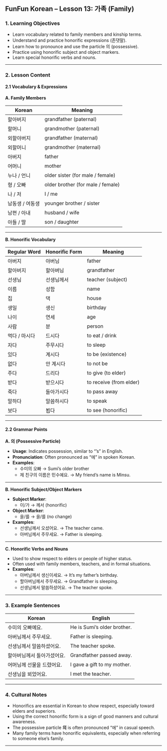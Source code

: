 ## FunFun Korean – Lesson 13: 가족 (Family)

### 1. Learning Objectives

- Learn vocabulary related to family members and kinship terms.
- Understand and practice honorific expressions (존댓말).
- Learn how to pronounce and use the particle 의 (possessive).
- Practice using honorific subject and object markers.
- Learn special honorific verbs and nouns.

---

### 2. Lesson Content

#### 2.1 Vocabulary & Expressions

**A. Family Members**

| Korean         | Meaning             |
|----------------|---------------------|
| 할아버지        | grandfather (paternal) |
| 할머니          | grandmother (paternal) |
| 외할아버지      | grandfather (maternal) |
| 외할머니        | grandmother (maternal) |
| 아버지          | father              |
| 어머니          | mother              |
| 누나 / 언니      | older sister (for male / female) |
| 형 / 오빠        | older brother (for male / female) |
| 나 / 저         | I / me              |
| 남동생 / 여동생 | younger brother / sister |
| 남편 / 아내      | husband / wife       |
| 아들 / 딸       | son / daughter       |

---

**B. Honorific Vocabulary**

| Regular Word     | Honorific Form     | Meaning             |
|------------------|--------------------|---------------------|
| 아버지           | 아버님             | father              |
| 할아버지         | 할아버님           | grandfather         |
| 선생님           | 선생님께서         | teacher (subject)   |
| 이름             | 성함               | name                |
| 집               | 댁                 | house               |
| 생일             | 생신               | birthday            |
| 나이             | 연세               | age                 |
| 사람             | 분                 | person              |
| 먹다 / 마시다     | 드시다             | to eat / drink      |
| 자다             | 주무시다           | to sleep            |
| 있다             | 계시다             | to be (existence)   |
| 없다             | 안 계시다          | to not be           |
| 주다             | 드리다             | to give (to elder)  |
| 받다             | 받으시다           | to receive (from elder) |
| 죽다             | 돌아가시다         | to pass away        |
| 말하다           | 말씀하시다         | to speak            |
| 보다             | 뵙다               | to see (honorific)  |

---

#### 2.2 Grammar Points

**A. 의 (Possessive Particle)**

- **Usage**: Indicates possession, similar to “’s” in English.
- **Pronunciation**: Often pronounced as “에” in spoken Korean.
- **Examples**:
  - 수미의 오빠 → Sumi’s older brother  
  - 제 친구의 이름은 민수예요. → My friend’s name is Minsu.

---

**B. Honorific Subject/Object Markers**

- **Subject Marker**:  
  - 이/가 → 께서 (honorific)
- **Object Marker**:  
  - 을/를 → 을/를 (no change)
- **Examples**:
  - 선생님께서 오셨어요. → The teacher came.  
  - 아버님께서 주무세요. → Father is sleeping.

---

**C. Honorific Verbs and Nouns**

- Used to show respect to elders or people of higher status.
- Often used with family members, teachers, and in formal situations.
- **Examples**:
  - 아버님께서 생신이세요. → It’s my father’s birthday.  
  - 할아버님께서 주무세요. → Grandfather is sleeping.  
  - 선생님께서 말씀하셨어요. → The teacher spoke.

---

### 3. Example Sentences

| Korean                                   | English                                 |
|------------------------------------------|------------------------------------------|
| 수미의 오빠예요.                         | He is Sumi’s older brother.             |
| 아버님께서 주무세요.                     | Father is sleeping.                     |
| 선생님께서 말씀하셨어요.                 | The teacher spoke.                      |
| 할아버님께서 돌아가셨어요.               | Grandfather passed away.                |
| 어머님께 선물을 드렸어요.                | I gave a gift to my mother.             |
| 선생님을 뵈었어요.                        | I met the teacher.                      |

---

### 4. Cultural Notes

- Honorifics are essential in Korean to show respect, especially toward elders and superiors.
- Using the correct honorific form is a sign of good manners and cultural awareness.
- The possessive particle **의** is often pronounced “에” in casual speech.
- Many family terms have honorific equivalents, especially when referring to someone else’s family.

---